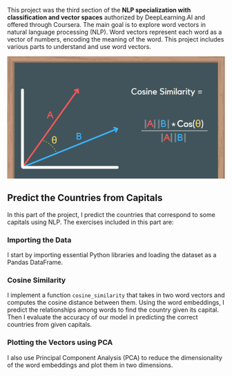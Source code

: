 This project was the third section of the **NLP specialization with classification and vector spaces** authorized by DeepLearning.AI and offered through Coursera. The main goal is to explore word vectors in natural language processing (NLP). Word vectors represent each word as a vector of numbers, encoding the meaning of the word. This project includes various parts to understand and use word vectors.

![Cos_similarity](Cos_similarity.png) 

## Predict the Countries from Capitals
In this part of the project, I predict the countries that correspond to some capitals using NLP. The exercises included in this part are:

### Importing the Data
I start by importing essential Python libraries and loading the dataset as a Pandas DataFrame.

### Cosine Similarity
I implement a function `cosine_similarity` that takes in two word vectors and computes the cosine distance between them. Using the word embeddings, I predict the relationships among words to find the country given its capital. Then I evaluate the accuracy of our model in predicting the correct countries from given capitals.

### Plotting the Vectors using PCA

I also use Principal Component Analysis (PCA) to reduce the dimensionality of the word embeddings and plot them in two dimensions.


